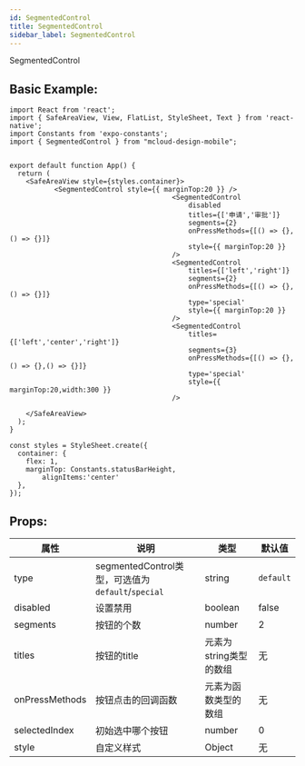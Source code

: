 ```yaml
---
id: SegmentedControl
title: SegmentedControl
sidebar_label: SegmentedControl
---
```


SegmentedControl

## Basic Example:

```SnackPlayer name=SegmentedControl-simple
import React from 'react';
import { SafeAreaView, View, FlatList, StyleSheet, Text } from 'react-native';
import Constants from 'expo-constants';
import { SegmentedControl } from "mcloud-design-mobile";


export default function App() {
  return (
    <SafeAreaView style={styles.container}>
           <SegmentedControl style={{ marginTop:20 }} />
                                        <SegmentedControl
                                            disabled
                                            titles={['申请','审批']}
                                            segments={2}
                                            onPressMethods={[() => {},() => {}]}
                                            style={{ marginTop:20 }}
                                        />
                                        <SegmentedControl
                                            titles={['left','right']}
                                            segments={2}
                                            onPressMethods={[() => {},() => {}]}
                                            type='special'
                                            style={{ marginTop:20 }}
                                        />
                                        <SegmentedControl
                                            titles={['left','center','right']}
                                            segments={3}
                                            onPressMethods={[() => {},() => {},() => {}]}
                                            type='special'
                                            style={{ marginTop:20,width:300 }}
                                        />
                   
    </SafeAreaView>
  );
}

const styles = StyleSheet.create({
  container: {
    flex: 1,
    marginTop: Constants.statusBarHeight,
        alignItems:'center'
  },
});
```

## Props:

属性 | 说明 | 类型 | 默认值
----|-----|------|------
| type    | segmentedControl类型，可选值为`default`/`special`  |   string   |   `default`  |
| disabled   |   设置禁用   |   boolean   |    false  |
| segments   |   按钮的个数  |   number   |   2    |
| titles   |   按钮的title   |   元素为string类型的数组    |    无    |
| onPressMethods   |  按钮点击的回调函数   |   元素为函数类型的数组   |   无  |
| selectedIndex   |   初始选中哪个按钮    |   number   |   0   |
| style    | 自定义样式 |   Object  | 无 |

